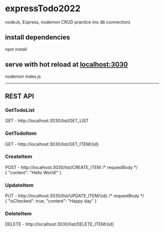 # expressTodo2022
nodeJs, Express, nodemon CRUD practice (no db connection)

## install dependencies
npm install

## serve with hot reload at [localhost:3030](http://localhost:3030)
nodemon index.js
- - -
## REST API
### GetTodoList
GET - http://localhost:3030/list/GET_LIST

### GetTodoItem
GET - http://localhost:3030/list/GET_ITEM/{id}

### CreateItem
POST - http://localhost:3030/list/CREATE_ITEM
    /* requestBody */  
    {
        "content": "Hello World!"
    }

### UpdateItem
PUT - http://localhost:3030/list/UPDATE_ITEM/{id}
    /* requestBody */  
    {
        "isChecked": true,
        "content": "Happy day"
    }

### DeleteItem
DELETE - http://localhost:3030/list/DELETE_ITEM/{id}